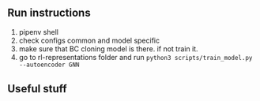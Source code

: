 ## Run instructions

1. pipenv shell
2. check configs common and model specific
3. make sure that BC cloning model is there. if not train it.
4. go to rl-representations folder and run `python3 scripts/train_model.py --autoencoder GNN`

## Useful stuff


